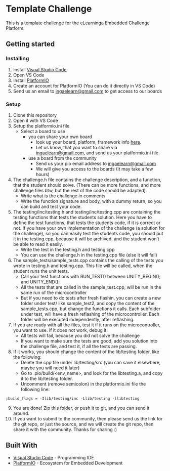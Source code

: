 # Template Challenge
This is a template challenge for the eLearninga Embedded Challenge Platform.

## Getting started
### Installing
1. Install [Visual Studio Code](https://code.visualstudio.com/download)
2. Open VS Code
3. Install [PlatformIO](https://platformio.org/install/ide?install=vscode)
4. Create an account for PlatformIO (You can do it directly in VS Code)
5. Send us an email to ingaelearn@gmail.com to get access to our boards

### Setup
1. Clone this repository
2. Open it with VS Code
3. Setup the platformio.ini file
   - Select a board to use 
     - you can share your own board
	   - look up your board, platform, framework info [here](https://platformio.org/boards).
	   - Let us know, that you want to share via ingaelearn@gmail.com, and send us your platformio.ini file.
	 - use a board from the community
       - Send us your pio email address to ingaelearn@gmail.com
	   - We will give you access to the boards (It may take a few hours)
4. The challenge.h file contains the challenge description, and a function, that the student should solve. (There can be more functions, and more challenge files btw, but the rest of the code should be adapted).
   - Write what is the challenge in comments
   - Write the function signature and body, with a dummy return, so you can build and test your code.
5. The testing/inc/testing.h and testing/inc/testing.cpp are containing the testing functions that tests the students solution. Here you have to define the test functions, that tests the students code, if it is correct or not. If you have your own implementation of the challenge (a solution for the challenge), so you can easily test the students code, you should put it in the testing.cpp, because it will be archived, and the student won’t be able to read it easily.
   - Write the test in the testing.h and testing.cpp
   - You can use the challenge.h in the testing.cpp file (else it will fail)
6. The sample_tests/sample_tests.cpp contains the calling of the tests you wrote in testing.h and testing.cpp. This file will be called, when the student runs the unit tests.
   - Call your test functions with RUN_TEST() between UNITY_BEGIN(); and UNITY_END();
   - All the tests that are called in the sample_test.cpp, will be run in the same run of the microcontroller
   - But if you need to do tests after fresh flashin, you can create a new folder under test/ like sample_test2, and copy the content of the sample_tests.cpp, but change the functions it calls. Each subfolder under test, will have a fresh reflashing of the microcontroller. Each folder will be executed independently, after reflashing.
7. If you are ready with all the files, test it if it runs on the microcontroller, you want to use. If it does not work, debug it.
   - All tests will fail, because you did not solve the challenge
   - If you want to make sure the tests are good, add you solution into the challenge file, and test it, if all the tests are passing.
8. If it works, you should change the content of the lib/testing folder, like the following:
   - Delete the cpp file under lib/testing/src (you can save it elsewhere, maybe you will need it later)
   - Go to .pio/build/<env_name>, and look for the libtesting.a, and copy it to the lib/testing folder.
   - Uncomment (remove semicolon) in the platformio.ini file the following line:
```
;build_flags = -Ilib/testing/inc -Llib/testing -llibtesting
```
9. You are done! Zip this folder, or push it to git, and you can send it around.
10. If you want to submit to the community, then please send us the link for the git repo, or just the source, and we will create the git repo, then share it with the community. Thanks for sharing :)


## Built With

* [Visual Studio Code](https://code.visualstudio.com) - Programming IDE
* [PlatformIO](https://platformio.org) - Ecosystem for Embedded Development